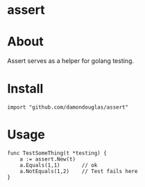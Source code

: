 assert
======

# About

Assert serves as a helper for golang testing.

# Install

```golang
import "github.com/damondouglas/assert"
```

# Usage

```golang
func TestSomeThing(t *testing) {
    a := assert.New(t)
    a.Equals(1,1)       // ok
    a.NotEquals(1,2)    // Test fails here
}
```